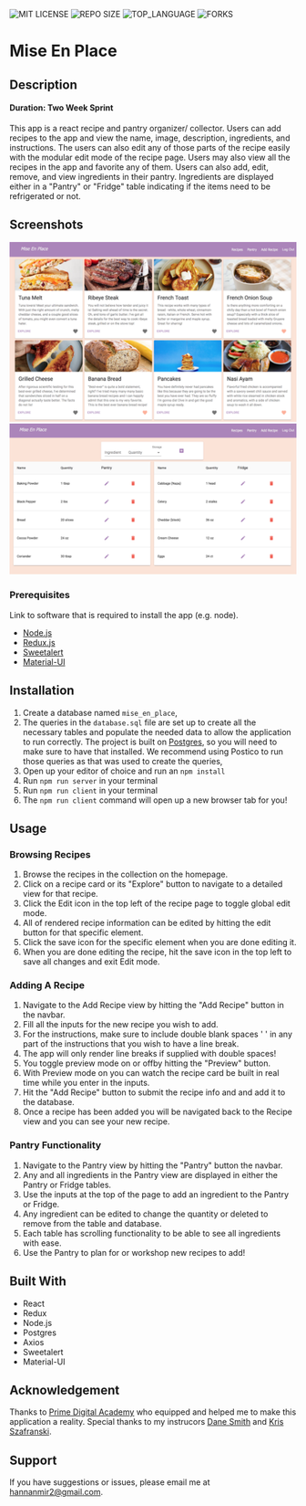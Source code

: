 
![MIT LICENSE](https://img.shields.io/github/license/scottbromander/the_marketplace.svg?style=flat-square)
![REPO SIZE](https://img.shields.io/github/repo-size/scottbromander/the_marketplace.svg?style=flat-square)
![TOP_LANGUAGE](https://img.shields.io/github/languages/top/scottbromander/the_marketplace.svg?style=flat-square)
![FORKS](https://img.shields.io/github/forks/scottbromander/the_marketplace.svg?style=social)

# Mise En Place

## Description

#### Duration: Two Week Sprint

This app is a react recipe and pantry organizer/ collector. Users can add recipes to the app and view the name, image, description, ingredients, and instructions. The users can also edit any of those parts of the recipe easily with the modular edit mode of the recipe page. Users may also view all the recipes in the app and favorite any of them. Users can also add, edit, remove, and view ingredients in their pantry. Ingredients are displayed either in a "Pantry" or "Fridge" table indicating if the items need to be refrigerated or not.

## Screenshots
![Recipe Collection](https://github.com/hannanmir/Mise-En-Place/blob/master/public/images/Screen%20Shot%202020-09-21%20at%203.50.28%20PM.png)
![Pantry](https://github.com/hannanmir/Mise-En-Place/blob/master/public/images/Screen%20Shot%202020-09-21%20at%203.40.35%20PM.png)


### Prerequisites

Link to software that is required to install the app (e.g. node).

- [Node.js](https://nodejs.org/en/)
- [Redux.js](https://redux.js.org/)
- [Sweetalert](https://sweetalert.js.org/)
- [Material-UI](https://material-ui.com/)


## Installation

1. Create a database named `mise_en_place`,
2. The queries in the `database.sql` file are set up to create all the necessary tables and populate the needed data to allow the application to run correctly. The project is built on [Postgres](https://www.postgresql.org/download/), so you will need to make sure to have that installed. We recommend using Postico to run those queries as that was used to create the queries, 
3. Open up your editor of choice and run an `npm install`
4. Run `npm run server` in your terminal
5. Run `npm run client` in your terminal
6. The `npm run client` command will open up a new browser tab for you!

## Usage

### Browsing Recipes
1. Browse the recipes in the collection on the homepage.
2. Click on a recipe card or its "Explore" button to navigate to a detailed view for that recipe.
3. Click the Edit icon in the top left of the recipe page to toggle global edit mode.
4. All of rendered recipe information can be edited by hitting the edit button for that specific element.
5. Click the save icon for the specific element when you are done editing it.
6. When you are done editing the recipe, hit the save icon in the top left to save all changes and exit Edit mode.

### Adding A Recipe
1. Navigate to the Add Recipe view by hitting the "Add Recipe" button in the navbar.
2. Fill all the inputs for the new recipe you wish to add.
3. For the instructions, make sure to include double blank spaces '  ' in any part of the instructions that you wish to have a line break.
4. The app will only render line breaks if supplied with double spaces!
5. You toggle preview mode on or offby hitting the "Preview" button.
6. With Preview mode on you can watch the recipe card be built in real time while you enter in the inputs.
7. Hit the "Add Recipe" button to submit the recipe info and and add it to the database.
8. Once a recipe has been added you will be navigated back to the Recipe view and you can see your new recipe.

### Pantry Functionality
1. Navigate to the Pantry view by hitting the "Pantry" button the navbar.
2. Any and all ingredients in the Pantry view are displayed in either the Pantry or Fridge tables.
3. Use the inputs at the top of the page to add an ingredient to the Pantry or Fridge.
4. Any ingredient can be edited to change the quantity or deleted to remove from the table and database.
5. Each table has scrolling functionality to be able to see all ingredients with ease.
6. Use the Pantry to plan for or workshop new recipes to add!

## Built With

- React
- Redux
- Node.js
- Postgres
- Axios
- Sweetalert
- Material-UI

## Acknowledgement
Thanks to [Prime Digital Academy](www.primeacademy.io) who equipped and helped me to make this application a reality. Special thanks to my instrucors [Dane Smith](https://github.com/DoctorHowser) and [Kris Szafranski](https://github.com/kdszafranski).

## Support
If you have suggestions or issues, please email me at [hannanmir2@gmail.com](mailto:hannanmir2@gmail.com).